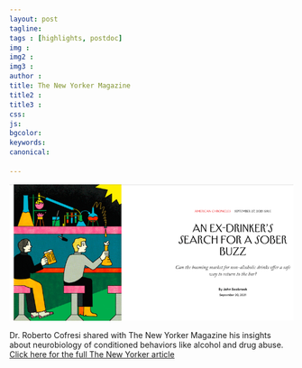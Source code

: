 ```yaml
---
layout: post
tagline: 
tags : [highlights, postdoc]
img : 
img2 : 
img3 : 
author : 
title: The New Yorker Magazine
title2 : 
title3 : 
css: 
js: 
bgcolor: 
keywords: 
canonical:

---
```

<span class="image tiny"><img src="/assets/images/news/newyorker.png" alt="NewYorker" width="800" /></span>

Dr. Roberto Cofresi shared with The New Yorker Magazine his insights about neurobiology of conditioned behaviors like alcohol and drug abuse. [Click here for the full The New Yorker article](https://www.newyorker.com/magazine/2021/09/27/an-ex-drinkers-search-for-a-sober-buzz)






